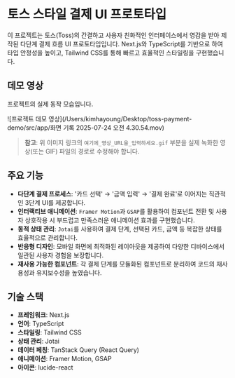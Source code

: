 # 토스 스타일 결제 UI 프로토타입

이 프로젝트는 토스(Toss)의 간결하고 사용자 친화적인 인터페이스에서 영감을 받아 제작된 다단계 결제 흐름 UI 프로토타입입니다. Next.js와 TypeScript를 기반으로 하여 타입 안정성을 높이고, Tailwind CSS를 통해 빠르고 효율적인 스타일링을 구현했습니다.

## 데모 영상

프로젝트의 실제 동작 모습입니다.

![프로젝트 데모 영상](/Users/kimhayoung/Desktop/toss-payment-demo/src/app/화면 기록 2025-07-24 오전 4.30.54.mov)

> **참고**: 위 이미지 링크의 `여기에_영상_URL을_입력하세요.gif` 부분을 실제 녹화한 영상(또는 GIF) 파일의 경로로 수정해야 합니다.

## 주요 기능

- **다단계 결제 프로세스**: '카드 선택' → '금액 입력' → '결제 완료'로 이어지는 직관적인 3단계 UI를 제공합니다.
- **인터랙티브 애니메이션**: `Framer Motion`과 `GSAP`를 활용하여 컴포넌트 전환 및 사용자 상호작용 시 부드럽고 만족스러운 애니메이션 효과를 구현했습니다.
- **동적 상태 관리**: `Jotai`를 사용하여 결제 단계, 선택된 카드, 금액 등 복잡한 상태를 효율적으로 관리합니다.
- **반응형 디자인**: 모바일 화면에 최적화된 레이아웃을 제공하여 다양한 디바이스에서 일관된 사용자 경험을 보장합니다.
- **재사용 가능한 컴포넌트**: 각 결제 단계를 모듈화된 컴포넌트로 분리하여 코드의 재사용성과 유지보수성을 높였습니다.

## 기술 스택

- **프레임워크**: Next.js
- **언어**: TypeScript
- **스타일링**: Tailwind CSS
- **상태 관리**: Jotai
- **데이터 페칭**: TanStack Query (React Query)
- **애니메이션**: Framer Motion, GSAP
- **아이콘**: lucide-react
